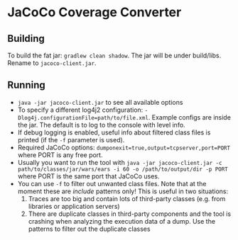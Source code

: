 # JaCoCo Coverage Converter

## Building

To build the fat jar: `gradlew clean shadow`. The jar will be under build/libs. Rename to `jacoco-client.jar`.

## Running

- `java -jar jacoco-client.jar` to see all available options
- To specify a different log4j2 configuration: `-Dlog4j.configurationFile=path/to/file.xml`. Example configs are inside the jar. The default is to log to the console with level info.
- If debug logging is enabled, useful info about filtered class files is printed (if the `-f` parameter is used).
- Required JaCoCo options: `dumponexit=true,output=tcpserver,port=PORT` where PORT is any free port.
- Usually you want to run the tool with `java -jar jacoco-client.jar -c path/to/classes/jar/wars/ears -i 60 -o /path/to/output/dir -p PORT` where PORT is the same port that JaCoCo uses.
- You can use `-f` to filter out unwanted class files. Note that at the moment these are *include* patterns only! This is useful in two situations:
  1. Traces are too big and contain lots of third-party classes (e.g. from libraries or application servers)
  2. There are duplicate classes in third-party components and the tool is crashing when analyzing the execution data of a dump. Use the patterns to filter out the duplicate classes

